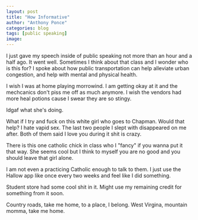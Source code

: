 ```yaml
---
layout: post
title: "How Informative"
author: "Anthony Ponce"
categories: blog
tags: [public speaking]
image:
---
```


I just gave my speech inside of public speaking not more than an hour and a half ago. It went well. Sometimes I think about that class and I wonder who is this for? I spoke about how public transportation can help alleviate urban congestion, and help with mental and physical health. 

I wish I was at home playing morrowind. I am getting okay at it and the mechcanics don't piss me off as much anymore. I wish the vendors had more heal potions cause I swear they are so stingy. 

Idgaf what she's doing. 

What if I try and fuck on this white girl who goes to Chapman. Would that help? I hate vapid sex. The last two people I slept with disappeared on me after. Both of them said I love you during it shit is crazy. 

There is this one catholic chick in class who I "fancy" if you wanna put it that way. She seems cool but I think to myself you are no good and you should leave that girl alone. 

I am not even a practicing Catholic enough to talk to them. I just use the Hallow app like once every two weeks and feel like I did something. 

Student store had some cool shit in it. Might use my remaining credit for something from it soon.

Country roads, take me home, to a place, I belong. West Virgina, mountain momma, take me home. 